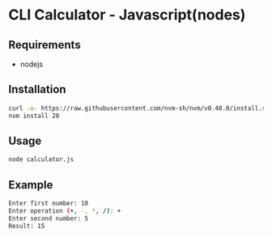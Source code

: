 # CLI Calculator - Javascript(nodes)

## Requirements

- nodejs

## Installation

```bash
curl -o- https://raw.githubusercontent.com/nvm-sh/nvm/v0.40.0/install.sh | bash
nvm install 20
```

## Usage

```bash
node calculator.js
```

## Example

```bash
Enter first number: 10
Enter operation (+, -, *, /): +
Enter second number: 5
Result: 15
```
